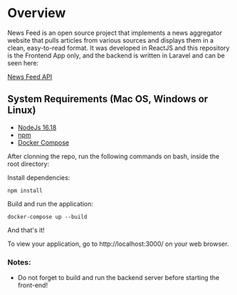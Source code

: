 # Overview

News Feed is an open source project that implements a news
aggregator website that pulls articles from various sources and displays them in a clean,
easy-to-read format. It was developed in ReactJS and this repository is the Frontend App only, and the backend is written in Laravel and can be seen here:

[News Feed API](https://github.com/paduanton/news-feed-api)

## System Requirements (Mac OS, Windows or Linux)
* [NodeJs 16.18](https://nodejs.org/en)
* [npm](https://www.npmjs.com/)
* [Docker Compose](https://docs.docker.com/compose/install)

After clonning the repo, run the following commands on bash, inside the root directory:

Install dependencies:
```
npm install
```

Build and run the application:
```
docker-compose up --build
```

And that's it!

To view your application, go to http://localhost:3000/ on your web browser.

### Notes:

- Do not forget to build and run the backend server before starting the front-end!